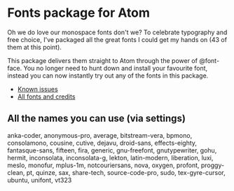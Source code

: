 # Fonts package for Atom

Oh we do love our monospace fonts don't we? To celebrate typography and free choice, I've packaged all the great fonts I could get my hands on (43 of them at this point).

This package delivers them straight to Atom through the power of @font-face. You no longer need to hunt down and install your favourite font, instead you can now instantly try out any of the fonts in this package.

* [Known issues](ISSUES.md)
* [All fonts and credits](FONTS.md)

## All the names you can use (via settings)
anka-coder, anonymous-pro, average, bitstream-vera, bpmono, consolamono, cousine, cutive, dejavu, droid-sans, effects-eighty, fantasque-sans, fifteen, fira, generic, gnu-freefont, gnutypewriter, gohu, hermit, inconsolata, inconsolata-g, lekton, latin-modern, liberation, luxi, meslo, monofur, mplus-1m, notcouriersans, nova, oxygen, profont, proggy-clean, pt, quinze, sax, share-tech, source-code-pro, sudo, tex-gyre-cursor, ubuntu, unifont, vt323
